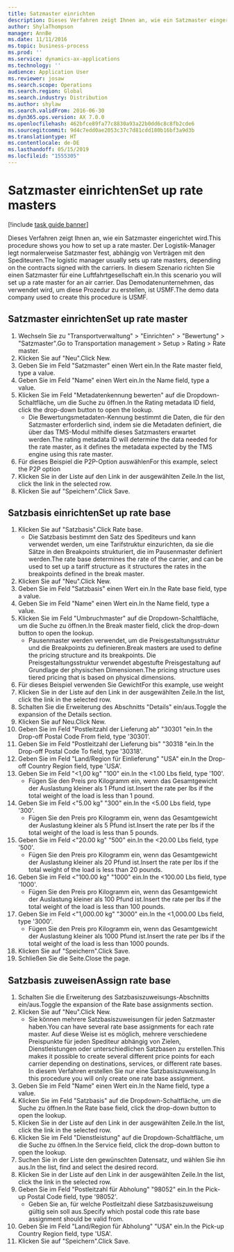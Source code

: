 ```yaml
---
title: Satzmaster einrichten
description: Dieses Verfahren zeigt Ihnen an, wie ein Satzmaster eingerichtet wird.
author: ShylaThompson
manager: AnnBe
ms.date: 11/11/2016
ms.topic: business-process
ms.prod: ''
ms.service: dynamics-ax-applications
ms.technology: ''
audience: Application User
ms.reviewer: josaw
ms.search.scope: Operations
ms.search.region: Global
ms.search.industry: Distribution
ms.author: shylaw
ms.search.validFrom: 2016-06-30
ms.dyn365.ops.version: AX 7.0.0
ms.openlocfilehash: 462bfce89fa77c8830a93a22b0dd6c8c8fb2cde6
ms.sourcegitcommit: 9d4c7edd0ae2053c37c7d81cdd180b16bf3a9d3b
ms.translationtype: HT
ms.contentlocale: de-DE
ms.lasthandoff: 05/15/2019
ms.locfileid: "1555305"
---
```

# <a name="set-up-rate-masters"></a><span data-ttu-id="ce884-103">Satzmaster einrichten</span><span class="sxs-lookup"><span data-stu-id="ce884-103">Set up rate masters</span></span>

[!include [task guide banner](../../includes/task-guide-banner.md)]

<span data-ttu-id="ce884-104">Dieses Verfahren zeigt Ihnen an, wie ein Satzmaster eingerichtet wird.</span><span class="sxs-lookup"><span data-stu-id="ce884-104">This procedure shows you how to set up a rate master.</span></span> <span data-ttu-id="ce884-105">Der Logistik-Manager legt normalerweise Satzmaster fest, abhängig von Verträgen mit den Spediteuren.</span><span class="sxs-lookup"><span data-stu-id="ce884-105">The logistic manager usually sets up rate masters, depending on the contracts signed with the carriers.</span></span> <span data-ttu-id="ce884-106">In diesem Szenario richten Sie einen Satzmaster für eine Luftfahrtgesellschaft ein.</span><span class="sxs-lookup"><span data-stu-id="ce884-106">In this scenario you will set up a rate master for an air carrier.</span></span> <span data-ttu-id="ce884-107">Das Demodatenunternehmen, das verwendet wird, um diese Prozedur zu erstellen, ist USMF.</span><span class="sxs-lookup"><span data-stu-id="ce884-107">The demo data company used to create this procedure is USMF.</span></span>


## <a name="set-up-rate-master"></a><span data-ttu-id="ce884-108">Satzmaster einrichten</span><span class="sxs-lookup"><span data-stu-id="ce884-108">Set up rate master</span></span>
1. <span data-ttu-id="ce884-109">Wechseln Sie zu "Transportverwaltung" > "Einrichten" > "Bewertung" > "Satzmaster".</span><span class="sxs-lookup"><span data-stu-id="ce884-109">Go to Transportation management > Setup > Rating > Rate master.</span></span>
2. <span data-ttu-id="ce884-110">Klicken Sie auf "Neu".</span><span class="sxs-lookup"><span data-stu-id="ce884-110">Click New.</span></span>
3. <span data-ttu-id="ce884-111">Geben Sie im Feld "Satzmaster" einen Wert ein.</span><span class="sxs-lookup"><span data-stu-id="ce884-111">In the Rate master field, type a value.</span></span>
4. <span data-ttu-id="ce884-112">Geben Sie im Feld "Name" einen Wert ein.</span><span class="sxs-lookup"><span data-stu-id="ce884-112">In the Name field, type a value.</span></span>
5. <span data-ttu-id="ce884-113">Klicken Sie im Feld "Metadatenkennung bewerten" auf die Dropdown-Schaltfläche, um die Suche zu öffnen.</span><span class="sxs-lookup"><span data-stu-id="ce884-113">In the Rating metadata ID field, click the drop-down button to open the lookup.</span></span>
    * <span data-ttu-id="ce884-114">Die Bewertungsmetadaten-Kennung bestimmt die Daten, die für den Satzmaster erforderlich sind, indem sie die Metadaten definiert, die über das TMS-Modul mithilfe dieses Satzmasters erwartet werden.</span><span class="sxs-lookup"><span data-stu-id="ce884-114">The rating metadata ID will determine the data needed for the rate master, as it defines the metadata expected by the TMS engine using this rate master.</span></span>  
6. <span data-ttu-id="ce884-115">Für dieses Beispiel die P2P-Option auswählen</span><span class="sxs-lookup"><span data-stu-id="ce884-115">For this example, select the P2P option</span></span>
7. <span data-ttu-id="ce884-116">Klicken Sie in der Liste auf den Link in der ausgewählten Zeile.</span><span class="sxs-lookup"><span data-stu-id="ce884-116">In the list, click the link in the selected row.</span></span>
8. <span data-ttu-id="ce884-117">Klicken Sie auf "Speichern".</span><span class="sxs-lookup"><span data-stu-id="ce884-117">Click Save.</span></span>

## <a name="set-up-rate-base"></a><span data-ttu-id="ce884-118">Satzbasis einrichten</span><span class="sxs-lookup"><span data-stu-id="ce884-118">Set up rate base</span></span>
1. <span data-ttu-id="ce884-119">Klicken Sie auf "Satzbasis".</span><span class="sxs-lookup"><span data-stu-id="ce884-119">Click Rate base.</span></span>
    * <span data-ttu-id="ce884-120">Die Satzbasis bestimmt den Satz des Spediteurs und kann verwendet werden, um eine Tarifstruktur einzurichten, da sie die Sätze in den Breakpoints strukturiert, die im Pausenmaster definiert werden.</span><span class="sxs-lookup"><span data-stu-id="ce884-120">The rate base determines the rate of the carrier, and can be used to set up a tariff structure as it structures the rates in the breakpoints defined in the break master.</span></span>  
2. <span data-ttu-id="ce884-121">Klicken Sie auf "Neu".</span><span class="sxs-lookup"><span data-stu-id="ce884-121">Click New.</span></span>
3. <span data-ttu-id="ce884-122">Geben Sie im Feld "Satzbasis" einen Wert ein.</span><span class="sxs-lookup"><span data-stu-id="ce884-122">In the Rate base field, type a value.</span></span>
4. <span data-ttu-id="ce884-123">Geben Sie im Feld "Name" einen Wert ein.</span><span class="sxs-lookup"><span data-stu-id="ce884-123">In the Name field, type a value.</span></span>
5. <span data-ttu-id="ce884-124">Klicken Sie im Feld "Umbruchmaster" auf die Dropdown-Schaltfläche, um die Suche zu öffnen.</span><span class="sxs-lookup"><span data-stu-id="ce884-124">In the Break master field, click the drop-down button to open the lookup.</span></span>
    * <span data-ttu-id="ce884-125">Pausenmaster werden verwendet, um die Preisgestaltungsstruktur und die Breakpoints zu definieren.</span><span class="sxs-lookup"><span data-stu-id="ce884-125">Break masters are used to define the pricing structure and its breakpoints.</span></span> <span data-ttu-id="ce884-126">Die Preisgestaltungsstruktur verwendet abgestufte Preisgestaltung auf Grundlage der physischen Dimensionen.</span><span class="sxs-lookup"><span data-stu-id="ce884-126">The pricing structure uses tiered pricing that is based on physical dimensions.</span></span>  
6. <span data-ttu-id="ce884-127">Für dieses Beispiel verwenden Sie Gewicht</span><span class="sxs-lookup"><span data-stu-id="ce884-127">For this example, use weight</span></span>
7. <span data-ttu-id="ce884-128">Klicken Sie in der Liste auf den Link in der ausgewählten Zeile.</span><span class="sxs-lookup"><span data-stu-id="ce884-128">In the list, click the link in the selected row.</span></span>
8. <span data-ttu-id="ce884-129">Schalten Sie die Erweiterung des Abschnitts "Details" ein/aus.</span><span class="sxs-lookup"><span data-stu-id="ce884-129">Toggle the expansion of the Details section.</span></span>
9. <span data-ttu-id="ce884-130">Klicken Sie auf Neu.</span><span class="sxs-lookup"><span data-stu-id="ce884-130">Click New.</span></span>
10. <span data-ttu-id="ce884-131">Geben Sie im Feld "Postleitzahl der Lieferung ab" "30301 "ein.</span><span class="sxs-lookup"><span data-stu-id="ce884-131">In the Drop-off Postal Code From field, type '30301'.</span></span>
11. <span data-ttu-id="ce884-132">Geben Sie im Feld "Postleitzahl der Lieferung bis" "30318 "ein.</span><span class="sxs-lookup"><span data-stu-id="ce884-132">In the Drop-off Postal Code To field, type '30318'.</span></span>
12. <span data-ttu-id="ce884-133">Geben Sie im Feld "Land/Region für Einlieferung" "USA" ein.</span><span class="sxs-lookup"><span data-stu-id="ce884-133">In the Drop-off Country Region field, type 'USA'.</span></span>
13. <span data-ttu-id="ce884-134">Geben Sie im Feld "<1,00 kg" "100" ein.</span><span class="sxs-lookup"><span data-stu-id="ce884-134">In the <1.00 Lbs field, type '100'.</span></span>
    * <span data-ttu-id="ce884-135">Fügen Sie den Preis pro Kilogramm ein, wenn das Gesamtgewicht der Auslastung kleiner als 1 Pfund ist.</span><span class="sxs-lookup"><span data-stu-id="ce884-135">Insert the rate per lbs if the total weight of the load is less than 1 pound.</span></span>  
14. <span data-ttu-id="ce884-136">Geben Sie im Feld <"5.00 kg" "300" ein.</span><span class="sxs-lookup"><span data-stu-id="ce884-136">In the <5.00 Lbs field, type '300'.</span></span>
    * <span data-ttu-id="ce884-137">Fügen Sie den Preis pro Kilogramm ein, wenn das Gesamtgewicht der Auslastung kleiner als 5 Pfund ist.</span><span class="sxs-lookup"><span data-stu-id="ce884-137">Insert the rate per lbs if the total weight of the load is less than 5 pounds.</span></span>  
15. <span data-ttu-id="ce884-138">Geben Sie im Feld <"20.00 kg" "500" ein.</span><span class="sxs-lookup"><span data-stu-id="ce884-138">In the <20.00 Lbs field, type '500'.</span></span>
    * <span data-ttu-id="ce884-139">Fügen Sie den Preis pro Kilogramm ein, wenn das Gesamtgewicht der Auslastung kleiner als 20 Pfund ist.</span><span class="sxs-lookup"><span data-stu-id="ce884-139">Insert the rate per lbs if the total weight of the load is less than 20 pounds.</span></span>  
16. <span data-ttu-id="ce884-140">Geben Sie im Feld <"100.00 kg" "1000" ein.</span><span class="sxs-lookup"><span data-stu-id="ce884-140">In the <100.00 Lbs field, type '1000'.</span></span>
    * <span data-ttu-id="ce884-141">Fügen Sie den Preis pro Kilogramm ein, wenn das Gesamtgewicht der Auslastung kleiner als 100 Pfund ist.</span><span class="sxs-lookup"><span data-stu-id="ce884-141">Insert the rate per lbs if the total weight of the load is less than 100 pounds.</span></span>  
17. <span data-ttu-id="ce884-142">Geben Sie im Feld <"1,000.00 kg" "3000" ein.</span><span class="sxs-lookup"><span data-stu-id="ce884-142">In the <1,000.00 Lbs field, type '3000'.</span></span>
    * <span data-ttu-id="ce884-143">Fügen Sie den Preis pro Kilogramm ein, wenn das Gesamtgewicht der Auslastung kleiner als 1000 Pfund ist.</span><span class="sxs-lookup"><span data-stu-id="ce884-143">Insert the rate per lbs if the total weight of the load is less than 1000 pounds.</span></span>  
18. <span data-ttu-id="ce884-144">Klicken Sie auf "Speichern".</span><span class="sxs-lookup"><span data-stu-id="ce884-144">Click Save.</span></span>
19. <span data-ttu-id="ce884-145">Schließen Sie die Seite.</span><span class="sxs-lookup"><span data-stu-id="ce884-145">Close the page.</span></span>

## <a name="assign-rate-base"></a><span data-ttu-id="ce884-146">Satzbasis zuweisen</span><span class="sxs-lookup"><span data-stu-id="ce884-146">Assign rate base</span></span>
1. <span data-ttu-id="ce884-147">Schalten Sie die Erweiterung des Satzbasiszuweisungs-Abschnitts ein/aus.</span><span class="sxs-lookup"><span data-stu-id="ce884-147">Toggle the expansion of the Rate base assignments section.</span></span>
2. <span data-ttu-id="ce884-148">Klicken Sie auf "Neu".</span><span class="sxs-lookup"><span data-stu-id="ce884-148">Click New.</span></span>
    * <span data-ttu-id="ce884-149">Sie können mehrere Satzbasiszuweisungen für jeden Satzmaster haben.</span><span class="sxs-lookup"><span data-stu-id="ce884-149">You can have several rate base assignments for each rate master.</span></span> <span data-ttu-id="ce884-150">Auf diese Weise ist es möglich, mehrere verschiedene Preispunkte für jeden Spediteur abhängig von Zielen, Dienstleistungen oder unterschiedlichen Satzbasen zu erstellen.</span><span class="sxs-lookup"><span data-stu-id="ce884-150">This makes it possible to create several different price points for each carrier depending on destinations, services, or different rate bases.</span></span> <span data-ttu-id="ce884-151">In diesem Verfahren erstellen Sie nur eine Satzbasiszuweisung.</span><span class="sxs-lookup"><span data-stu-id="ce884-151">In this procedure you will only create one rate base assignment.</span></span>  
3. <span data-ttu-id="ce884-152">Geben Sie im Feld "Name" einen Wert ein.</span><span class="sxs-lookup"><span data-stu-id="ce884-152">In the Name field, type a value.</span></span>
4. <span data-ttu-id="ce884-153">Klicken Sie im Feld "Satzbasis" auf die Dropdown-Schaltfläche, um die Suche zu öffnen.</span><span class="sxs-lookup"><span data-stu-id="ce884-153">In the Rate base field, click the drop-down button to open the lookup.</span></span>
5. <span data-ttu-id="ce884-154">Klicken Sie in der Liste auf den Link in der ausgewählten Zeile.</span><span class="sxs-lookup"><span data-stu-id="ce884-154">In the list, click the link in the selected row.</span></span>
6. <span data-ttu-id="ce884-155">Klicken Sie im Feld "Dienstleistung" auf die Dropdown-Schaltfläche, um die Suche zu öffnen.</span><span class="sxs-lookup"><span data-stu-id="ce884-155">In the Service field, click the drop-down button to open the lookup.</span></span>
7. <span data-ttu-id="ce884-156">Suchen Sie in der Liste den gewünschten Datensatz, und wählen Sie ihn aus.</span><span class="sxs-lookup"><span data-stu-id="ce884-156">In the list, find and select the desired record.</span></span>
8. <span data-ttu-id="ce884-157">Klicken Sie in der Liste auf den Link in der ausgewählten Zeile.</span><span class="sxs-lookup"><span data-stu-id="ce884-157">In the list, click the link in the selected row.</span></span>
9. <span data-ttu-id="ce884-158">Geben Sie im Feld "Postleitzahl für Abholung" "98052" ein.</span><span class="sxs-lookup"><span data-stu-id="ce884-158">In the Pick-up Postal Code field, type '98052'.</span></span>
    * <span data-ttu-id="ce884-159">Geben Sie an, für welche Postleitzahl diese Satzbasiszuweisung gültig sein soll aus.</span><span class="sxs-lookup"><span data-stu-id="ce884-159">Specify which postal code this rate base assignment should be valid from.</span></span>    
10. <span data-ttu-id="ce884-160">Geben Sie im Feld "Land/Region für Abholung" "USA" ein.</span><span class="sxs-lookup"><span data-stu-id="ce884-160">In the Pick-up Country Region field, type 'USA'.</span></span>
11. <span data-ttu-id="ce884-161">Klicken Sie auf "Speichern".</span><span class="sxs-lookup"><span data-stu-id="ce884-161">Click Save.</span></span>

